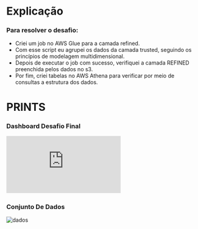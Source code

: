 # Explicação

### Para resolver o desafio:
- Criei um job no AWS Glue para a camada refined.
- Com esse script eu agrupei os dados da camada trusted, seguindo os princípios de modelagem multidimensional.
- Depois de executar  o job com sucesso, verifiquei a camada REFINED preenchida pelos dados no s3.
- Por fim, criei tabelas no AWS Athena para verificar por meio de consultas a estrutura dos dados. 


# PRINTS

### Dashboard Desafio Final

![dashboard](https://github.com/WendeldsCoelho/Programa-De-Bolsas-Compass-Uol/blob/main/Sprint_10/Evid%C3%AAncias/Desafio/Dashboard.pdf)


### Conjunto De Dados

![dados](https://github.com/WendeldsCoelho/Programa-De-Bolsas-Compass-Uol/blob/main/Sprint_10/Evid%C3%AAncias/Desafio/conjunto-dados.jpeg)
